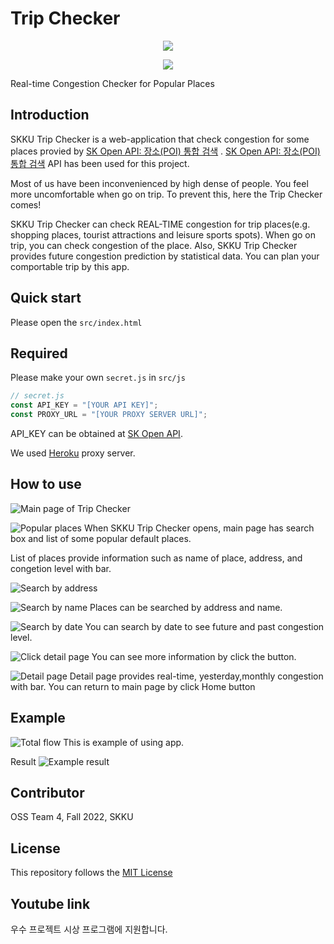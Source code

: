 # Trip Checker

<p align="center"><img src="github/img/logo.png"></p>

<p align="center"><img src="thumbnail.png"></p>
Real-time Congestion Checker for Popular Places


## Introduction

SKKU Trip Checker is a web-application that check congestion for some places provied by [SK Open API: 장소(POI) 통합 검색](https://skopenapi.readme.io/reference/%EC%9E%A5%EC%86%8C%ED%86%B5%ED%95%A9%EA%B2%80%EC%83%89) .  [SK Open API: 장소(POI) 통합 검색](https://skopenapi.readme.io/reference/%EC%9E%A5%EC%86%8C%ED%86%B5%ED%95%A9%EA%B2%80%EC%83%89) API has been used for this project.

Most of us have been inconvenienced by high dense of people. You feel more uncomfortable when go on trip.
To prevent this, here the Trip Checker comes!

SKKU Trip Checker can check REAL-TIME congestion for trip places(e.g. shopping places, tourist attractions and leisure sports spots). When go on trip, you can check congestion of the place.
Also, SKKU Trip Checker provides future congestion prediction by statistical data. You can plan your comportable trip by this app.

## Quick start

Please open the `src/index.html`

## Required

Please make your own `secret.js` in `src/js`
```javascript
// secret.js
const API_KEY = "[YOUR API KEY]";
const PROXY_URL = "[YOUR PROXY SERVER URL]";

```
API_KEY can be obtained at [SK Open API](https://openapi.sk.com/mypage/project/).

We used [Heroku](https://www.heroku.com) proxy server.

##  How to use
![Main page of Trip Checker](.github/img/main.png)

![Popular places](.github/img/popular.png)
When SKKU Trip Checker opens, main page has search box and list of some popular default places.

List of places provide information such as name of place, address, and congetion level with bar.

![Search by address](.github/img/search_add.gif)

![Search by name](.github/img/search_name.gif)
Places can be searched by address and name.

![Search by date](.github/img/search_date.gif)
You can search by date to see future and past congestion level.

![Click detail page](.github/img/click_detail.gif)
You can see more information by click the button.

![Detail page](.github/img/detail.png)
Detail page provides real-time, yesterday,monthly congestion with bar.
You can return to main page by click Home button

## Example
![Total flow](.github/img/flow.gif)
This is example of using app.

Result
![Example result](.github/img/example_result.png)

## Contributor
OSS Team 4, Fall 2022, SKKU

## License
This repository follows the [MIT License](LICENSE)

## Youtube link

우수 프로젝트 시상 프로그램에 지원합니다.